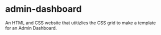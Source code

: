 # admin-dashboard
An HTML and CSS website that utitizlies the CSS grid to make a template for an Admin Dashboard.
